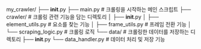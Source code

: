 my_crawler/
    ├── __init__.py
    ├── main.py                # 크롤링을 시작하는 메인 스크립트
    ├── crawler/               # 크롤링 관련 기능을 담는 디렉토리
    │   ├── __init__.py
    │   ├── element_utils.py    # 요소를 찾는 기능
    │   ├── frame_utils.py      # 프레임 전환 기능
    │   └── scraping_logic.py    # 크롤링 로직
    └── data/                  # 크롤링한 데이터를 저장하는 디렉토리
        ├── __init__.py
        └── data_handler.py     # 데이터 처리 및 저장 기능